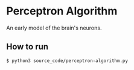 # Perceptron Algorithm
An early model of the brain's neurons.

## How to run

```console
$ python3 source_code/perceptron-algorithm.py
```
